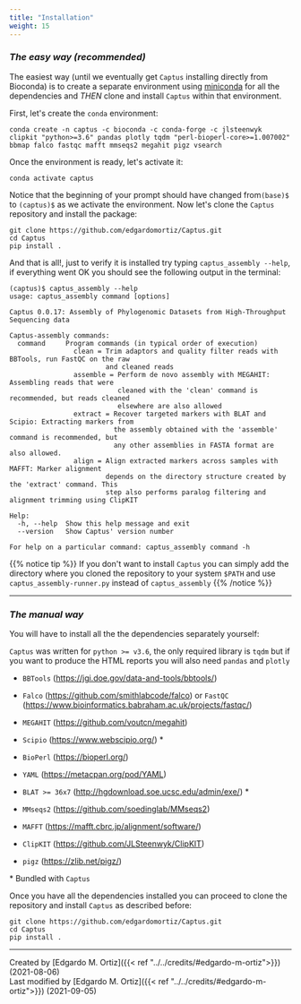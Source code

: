 ```yaml
---
title: "Installation"
weight: 15
---
```


### *The easy way (recommended)*

The easiest way (until we eventually get `Captus` installing directly from Bioconda) is to create a separate environment using [miniconda](https://docs.conda.io/en/latest/miniconda.html) for all the dependencies and *THEN* clone and install `Captus` within that environment.

First, let's create the `conda` environment:
```console
conda create -n captus -c bioconda -c conda-forge -c jlsteenwyk clipkit "python>=3.6" pandas plotly tqdm "perl-bioperl-core>=1.007002" bbmap falco fastqc mafft mmseqs2 megahit pigz vsearch
```

Once the environment is ready, let's activate it:
```console
conda activate captus
```

Notice that the beginning of your prompt should have changed from`(base)$` to `(captus)$` as we activate the environment. Now let's clone the `Captus` repository and install the package:

```console
git clone https://github.com/edgardomortiz/Captus.git
cd Captus
pip install .
```

And that is all!, just to verify it is installed try typing `captus_assembly --help`, if everything went OK you should see the following output in the terminal:

```console
(captus)$ captus_assembly --help
usage: captus_assembly command [options]

Captus 0.0.17: Assembly of Phylogenomic Datasets from High-Throughput Sequencing data

Captus-assembly commands:
  command     Program commands (in typical order of execution)
                clean = Trim adaptors and quality filter reads with BBTools, run FastQC on the raw
                        and cleaned reads
                assemble = Perform de novo assembly with MEGAHIT: Assembling reads that were
                           cleaned with the 'clean' command is recommended, but reads cleaned
                           elsewhere are also allowed
                extract = Recover targeted markers with BLAT and Scipio: Extracting markers from
                          the assembly obtained with the 'assemble' command is recommended, but
                          any other assemblies in FASTA format are also allowed.
                align = Align extracted markers across samples with MAFFT: Marker alignment
                        depends on the directory structure created by the 'extract' command. This
                        step also performs paralog filtering and alignment trimming using ClipKIT

Help:
  -h, --help  Show this help message and exit
  --version   Show Captus' version number

For help on a particular command: captus_assembly command -h
```

{{% notice tip %}}
If you don't want to install `Captus` you can simply add the directory where you cloned the repository to your system `$PATH` and use `captus_assembly-runner.py` instead of `captus_assembly`
{{% /notice %}}
___
### *The manual way*

You will have to install all the the dependencies separately yourself:

`Captus` was written for `python >= v3.6`, the only required library is `tqdm` but if you want to produce the HTML reports you will also need `pandas` and `plotly`

- `BBTools` (https://jgi.doe.gov/data-and-tools/bbtools/)

- `Falco` (https://github.com/smithlabcode/falco) or `FastQC` (https://www.bioinformatics.babraham.ac.uk/projects/fastqc/)

- `MEGAHIT` (https://github.com/voutcn/megahit)

- `Scipio` (https://www.webscipio.org/) *

- `BioPerl` (https://bioperl.org/)

- `YAML` (https://metacpan.org/pod/YAML)

- `BLAT >= 36x7` (http://hgdownload.soe.ucsc.edu/admin/exe/) *

- `MMseqs2` (https://github.com/soedinglab/MMseqs2)

- `MAFFT` (https://mafft.cbrc.jp/alignment/software/)

- `ClipKIT` (https://github.com/JLSteenwyk/ClipKIT)

- `pigz` (https://zlib.net/pigz/)

\* Bundled with `Captus`

Once you have all the dependencies installed you can proceed to clone the repository and install `Captus` as described before:

```console
git clone https://github.com/edgardomortiz/Captus.git
cd Captus
pip install .
```

___
Created by [Edgardo M. Ortiz]({{< ref "../../credits/#edgardo-m-ortiz">}}) (2021-08-06)  
Last modified by [Edgardo M. Ortiz]({{< ref "../../credits/#edgardo-m-ortiz">}}) (2021-09-05)